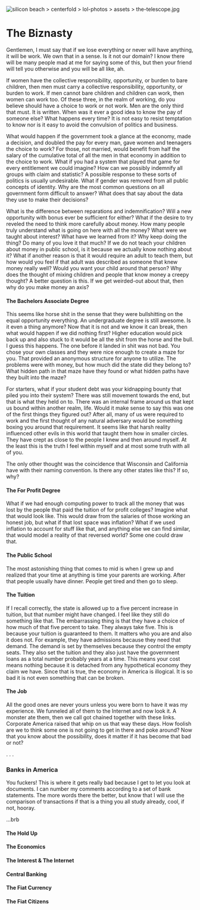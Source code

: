  ![silicon beach > centerfold > lol-photos > assets > the-telescope.jpg](./centerfold/lol-photos/assets/the-biznasty.jpg)

# The Biznasty

Gentlemen, I must say that if we lose everything or never will have anything, it will be work. We own that in a sense. Is it not our domain? I know there will be many people mad at me for saying some of this, but then your friend will tell you otherwise and you will be all like, ah.

If women have the collective responsibility, opportunity, or burden to bare children, then men must carry a collective responsibility, opportunity, or burden to work. If men cannot bare children and children can work, then women can work too. Of these three, in the realm of working, do you believe should have a choice to work or not work. Men are the only third that must. It is written. When was it ever a good idea to know the pay of someone else? What happens every time? It is not easy to resist temptation to know nor is it easy to avoid the convulsion of politics and business.

What would happen if the government took a glance at the economy, made a decision, and doubled the pay for every man, gave women and teenagers the choice to work? For those, not married, would benefit from half the salary of the cumulative total of all the men in that economy in addition to the choice to work. What if you had a system that played that game for every entitlement we could imagine? How can we possibly indemnify all groups with claim and statistic? A possible response to these sorts of politics is usually undesirable. What if gender was removed from all public concepts of identity. Why are the most common questions on all government form difficult to answer? What does that say about the data they use to make their decisions?

What is the difference between reparations and indemnification? Will a new opportunity with bonus ever be sufficient for either? What if the desire to try reveled the need to think more carefully about money. How many people truly understand what is going on here with all the money? What were we taught about interest? What have we learned from it? Why keep doing the thing? Do many of you love it that much? If we do not teach your children about money in public school, is it because we actually know nothing about it? What if another reason is that it would require an adult to teach them, but how would you feel if that adult was described as someone that knew money really well? Would you want your child around that person? Why does the thought of mixing children and people that know money a creepy thought? A better question is this. If we get weirded-out about that, then why do you make money an axis?

#### The Bachelors Associate Degree

This seems like horse shit in the sense that they were bullshitting on the equal opportunity everything. An undergraduate degree is still awesome. Is it even a thing anymore? Now that it is not and we know it can break, then what would happen if we did nothing first? Higher education would pick back up and also stuck to it would be all the shit from the horse and the bull. I guess this happens. The one before it landed in shit was not bad. You chose your own classes and they were nice enough to create a maze for you. That provided an anonymous structure for anyone to utilize. The problems were with money, but how much did the state did they belong to? What hidden path in that maze have they found or what hidden paths have they built into the maze?

For starters, what if your student debt was your kidnapping bounty that piled you into their system? There was still movement towards the end, but that is what they held on to. There was an internal frame around us that kept us bound within another realm, life. Would it make sense to say this was one of the first things they figured out? After all, many of us were required to work and the first thought of any natural adversary would be something boxing you around that requirement. It seems like that harsh reality influenced other evils in this world that taught them how in smaller circles. They have crept as close to the people I knew and then around myself. At the least this is the truth I feel within myself and at most some truth with all of you.

The only other thought was the coincidence that Wisconsin and California have with their naming convention. Is there any other states like this? If so, why?

#### The For Profit Degree

What if we had enough computing power to track all the money that was lost by the people that paid the tuition of for profit colleges? Imagine what that would look like. This would draw from the salaries of those working an honest job, but what if that lost space was inflation? What if we used inflation to account for stuff like that, and anything else we can find similar, that would model a reality of that reversed world? Some one could draw that.

#### The Public School

The most astonishing thing that comes to mid is when I grew up and realized that your time at anything is time your parents are working. After that people usually have dinner. People get tired and then go to sleep.

#### The Tuition

If I recall correctly, the state is allowed up to a five percent increase in tuition, but that number might have changed. I feel like they still do something like that. The embarrassing thing is that they have a choice of how much of that five percent to take. They always take five. This is because your tuition is guaranteed to them. It matters who you are and also it does not. For example, they have admissions because they need that demand. The demand is set by themselves because they control the empty seats. They also set the tuition and they also just have the government loans as a total number probably years at a time. This means your cost means nothing because it is detached from any hypothetical economy they claim we have. Since that is true, the economy in America is illogical. It is so bad it is not even something that can be broken.

#### The Job

All the good ones are never yours unless you were born to have it was my experience. We funneled all of them to the Internet and now look it. A monster ate them, then we call got chained together with these links. Corporate America raised that whip on us that way these days. How foolish are we to think some one is not going to get in there and poke around? Now that you know about the possibility, does it matter if it has become that bad or not?

. . .

### Banks in America

You fuckers! This is where it gets really bad because I get to let you look at documents. I can number my comments according to a set of bank statements. The more words there the better, but know that I will use the comparison of transactions if that is a thing you all study already, cool, if not, hooray.

...brb

#### The Hold Up

#### The Economics

#### The Interest & The Internet

#### Central Banking

#### The Fiat Currency

#### The Fiat Citizens

